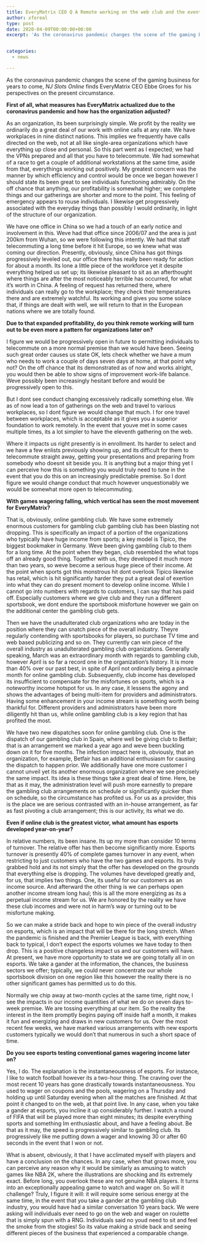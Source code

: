 ```yaml
---
title: EveryMatrix CEO Q A Remote working on the web club and the eventual fate of esports
author: xforeal 
type: post
date: 2020-04-09T00:00:00+00:00
excerpt: 'As the coronavirus pandemic changes the scene of the gaming business for a long time to come, NJ Slots Online finds EveryMatrix CEO Ebbe Groes for his perspectives on the current situation '


categories:
  - news

---
```

As the coronavirus pandemic changes the scene of the gaming business for years to come, _NJ Slots Online_ finds EveryMatrix CEO Ebbe Groes for his perspectives on the present circumstance. 

**First of all, what measures has EveryMatrix actualized due to the coronavirus pandemic and how has the organization adjusted?** 

As an organization, its been surprisingly simple. We profit by the reality we ordinarily do a great deal of our work with online calls at any rate. We have workplaces in nine distinct nations. This implies we frequently have calls directed on the web, not at all like single-area organizations which have everything up close and personal. So this part went as I expected; we had the VPNs prepared and all that you have to telecommute. We had somewhat of a race to get a couple of additional workstations at the same time, aside from that, everythings working out positively. My greatest concern was the manner by which efficiency and control would be once we began however I should state its been great to see individuals functioning admirably. On the off chance that anything, our profitability is somewhat higher; we complete things and our gatherings are shorter and more to the point. This feeling of emergency appears to rouse individuals. I likewise get progressively associated with the everyday things than possibly I would ordinarily, in light of the structure of our organization. 

We have one office in China so we had a touch of an early notice and involvement in this. Weve had that office since 2006/07 and the area is just 200km from Wuhan, so we were following this intently. We had that staff telecommuting a long time before it hit Europe, so we knew what was coming our direction. Presently, obviously, since China has got things progressively leveled out, our office there has really been ready for action for about a month. Its lone a little piece of the workforce yet it despite everything helped us set up; its likewise pleasant to sit as an afterthought where things are after the most noticeably terrible has occurred, for what it&#8217;s worth in China. A feeling of request has returned there, where individuals can really go to the workplace; they check their temperatures there and are extremely watchful. Its working and gives you some solace that, if things are dealt with well, we will return to that in the European nations where we are totally found. 

**Due to that expanded profitability, do you think remote working will turn out to be even more a pattern for organizations later on?** 

I figure we would be progressively open in future to permitting individuals to telecommute on a more normal premise than we would have been. Seeing such great order causes us state OK, lets check whether we have a mum who needs to work a couple of days seven days at home, at that point why not? On the off chance that its demonstrated as of now and works alright, you would then be able to show signs of improvement work-life balance. Weve possibly been increasingly hesitant before and would be progressively open to this. 

But I dont see conduct changing excessively radically something else. We as of now lead a ton of gatherings on the web and travel to various workplaces, so I dont figure we would change that much. I for one travel between workplaces, which is acceptable as it gives you a superior foundation to work remotely. In the event that youve met in some cases multiple times, its a lot simpler to have the eleventh gathering on the web. 

Where it impacts us right presently is in enrollment. Its harder to select and we have a few enlists previously showing up, and its difficult for them to telecommute straight away, getting your presentations and preparing from somebody who doesnt sit beside you. It is anything but a major thing yet I can perceive how this is something you would truly need to tune in the event that you do this on an increasingly predictable premise. So I dont figure we would change conduct that much however unquestionably we would be somewhat more open to telecommuting. 

**With games wagering falling, which vertical has seen the most movement for EveryMatrix?** 

That is, obviously, online gambling club. We have some extremely enormous customers for gambling club gambling club has been blasting not dropping. This is specifically an impact of a portion of the organizations who typically have huge income from sports; a key model is Tipico, the biggest bookmaker in Germany. Weve been giving gambling club to them for a long time. At the point when they began, club resembled the what tops off an already good thing. Together with us, they developed it much more than two years, so weve become a serious huge piece of their income. At the point when sports got this monstrous hit dont overlook Tipico likewise has retail, which is hit significantly harder they put a great deal of exertion into what they can do present moment to develop online income. While I cannot go into numbers with regards to customers, I can say that has paid off. Especially customers where we give club and they run a different sportsbook, we dont endure the sportsbook misfortune however we gain on the additional center the gambling club gets. 

Then we have the unadulterated club organizations who are today in the position where they can snatch piece of the overall industry. Theyre regularly contending with sportsbooks for players, so purchase TV time and web based publicizing and so on. They currently can win piece of the overall industry as unadulterated gambling club organizations. Generally speaking, March was an extraordinary month with regards to gambling club, however April is so far a record one in the organization&#8217;s history. It is more than 40&percnt; over our past best, in spite of April not ordinarily being a pinnacle month for online gambling club. Subsequently, club income has developed its insufficient to compensate for the misfortunes on sports, which is a noteworthy income hotspot for us. In any case, it lessens the agony and shows the advantages of being multi-item for providers and administrators. Having some enhancement in your income stream is something worth being thankful for. Different providers and administrators have been more diligently hit than us, while online gambling club is a key region that has profited the most. 

We have two new dispatches soon for online gambling club. One is the dispatch of our gambling club in Spain, where well be giving club to Betfair; that is an arrangement we marked a year ago and weve been buckling down on it for five months. The infection impact here is, obviously, that an organization, for example, Betfair has an additional enthusiasm for causing the dispatch to happen prior. We additionally have one more customer I cannot unveil yet its another enormous organization where we see precisely the same impact. Its idea is these things take a great deal of time. Here, be that as it may, the administration level will push more earnestly to prepare the gambling club arrangements on schedule or significantly quicker than on schedule, so the circumstance has profited us. For us as a provider, this is the place we are serious contrasted with an in-house arrangement, as far as fast pivoting a club arrangement; this is our activity, its what we do. 

**Even if online club is the greatest victor, what amount has esports developed year-on-year?** 

In relative numbers, its been insane. Its up my more than consider 10 terms of turnover. The relative offer has then become significantly more. Esports turnover is presently 40&percnt; of complete games turnover in any event, when restricting to just customers who have the two games and esports. Its truly grabbed hold and its not simply that the offer has developed on the grounds that everything else is dropping. The volumes have developed greatly and, for us, that implies two things. One, its useful for our customers as an income source. And afterward the other thing is we can perhaps open another income stream long haul; this is all the more energizing as its a perpetual income stream for us. We are honored by the reality we have these club incomes and were not in harm&#8217;s way or turning out to be misfortune making. 

So we can make a stride back and hope to win piece of the overall industry on esports, which is an impact that will be there for the long stretch. When the pandemic is finished and the Premier League is back, with everything back to typical, I don&#8217;t expect the esports volumes we have today to then drop. This is a positive changeless impact us and our customers will have. At present, we have more opportunity to state we are going totally all in on esports. We take a gander at the information, the chances, the business sectors we offer; typically, we could never concentrate our whole sportsbook division on one region like this however the reality there is no other significant games has permitted us to do this. 

Normally we chip away at two-month cycles at the same time, right now, I see the impacts in our income quantities of what we do on seven days to-week premise. We are tossing everything at our item. So the reality the interest in the item promptly begins paying off inside half a month, it makes it fun and energizing and draws in new customers for us. Over the most recent few weeks, we have marked various arrangements with new esports customers typically we would don&#8217;t that numerous in such a short space of time. 

**Do you see esports testing conventional games wagering income later on?** 

Yes, I do. The explanation is the instantaneousness of esports. For instance, I like to watch football however its a two-hour thing. The craving over the most recent 10 years has gone drastically towards instantaneousness. You used to wager on coupons and the pools, wagering on a Thursday and holding up until Saturday evening when all the matches are finished. At that point it changed to on the web, at that point live. In any case, when you take a gander at esports, you incline it up considerably further. I watch a round of FIFA that will be played more than eight minutes; its despite everything sports and something Im enthusiastic about, and have a feeling about. Be that as it may, the speed is progressively similar to gambling club. Its progressively like me putting down a wager and knowing 30 or after 60 seconds in the event that I won or not. 

What is absent, obviously, it that I have acclimated myself with players and have a conclusion on the chances. In any case, when that grows more, you can perceive any reason why it would be similarly as amusing to watch games like NBA 2K, where the illustrations are shocking and its extremely exact. Before long, you overlook these are not genuine NBA players. It turns into an exceptionally appealing game to watch and wager on. So will it challenge? Truly, I figure it will: it will require some serious energy at the same time, in the event that you take a gander at the gambling club industry, you would have had a similar conversation 10 years back. We were asking will individuals ever need to go on the web and wager on roulette that is simply spun with a RNG. Individuals said no youd need to sit and feel the smoke from the stogies! So its value making a stride back and seeing different pieces of the business that experienced a comparable change.